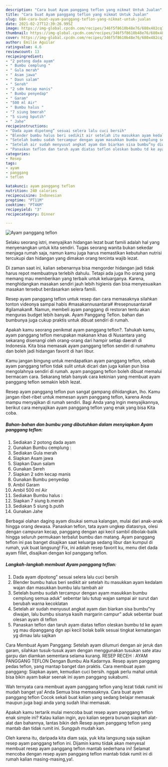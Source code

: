 ```yaml
---
description: "Cara buat Ayam panggang teflon yang nikmat Untuk Jualan"
title: "Cara buat Ayam panggang teflon yang nikmat Untuk Jualan"
slug: 684-cara-buat-ayam-panggang-teflon-yang-nikmat-untuk-jualan
date: 2021-02-27T12:39:26.995Z
image: https://img-global.cpcdn.com/recipes/346f5f8610b48e76/680x482cq70/ayam-panggang-teflon-foto-resep-utama.jpg
thumbnail: https://img-global.cpcdn.com/recipes/346f5f8610b48e76/680x482cq70/ayam-panggang-teflon-foto-resep-utama.jpg
cover: https://img-global.cpcdn.com/recipes/346f5f8610b48e76/680x482cq70/ayam-panggang-teflon-foto-resep-utama.jpg
author: Emilie Aguilar
ratingvalue: 4.6
reviewcount: 13
recipeingredient:
- "2 potong dada ayam"
- " Bumbu cemplung "
- " Gula merah"
- " Asam jawa"
- " Daun salam"
- " Sereh"
- "2 sdm kecap manis"
- " Bumbu penyedap"
- " Garam"
- "500 ml Air"
- " Bumbu halus "
- "7 siung bmerah"
- "5 siung bputih"
- " Jahe"
recipeinstructions:
- "Dada ayam dipotong” sesuai selera lalu cuci bersih"
- "Blender bumbu halus beri sedikit air setelah itu masukkan ayam kedalam wajan dan masukkan bumbu lalu tambah air"
- "Setelah bumbu sudah tercampur dengan ayam masukkan bumbu cemplung semua aduk” sebentar lalu tutup wajan sampai air surut dan berubah warna kecoklatan"
- "Setelah air sudah menyusut angkat ayam dan biarkan sisa bumbu”ny diwajan, lalu bumbu sisanya kasih margarin campur” aduk sebentar buat olesan ayam di teflon"
- "Panaskan teflon dan taruh ayam diatas teflon oleskan bumbu td ke ayam yg mau dipanggang dgn api kecil bolak balik sesuai tingkat kematangan yg dimau lalu sajikan"
categories:
- Resep
tags:
- ayam
- panggang
- teflon

katakunci: ayam panggang teflon 
nutrition: 240 calories
recipecuisine: Indonesian
preptime: "PT11M"
cooktime: "PT46M"
recipeyield: "3"
recipecategory: Dinner

---
```



![Ayam panggang teflon](https://img-global.cpcdn.com/recipes/346f5f8610b48e76/680x482cq70/ayam-panggang-teflon-foto-resep-utama.jpg)

Selaku seorang istri, menyajikan hidangan lezat buat famili adalah hal yang menyenangkan untuk kita sendiri. Tugas seorang  wanita bukan sekedar menjaga rumah saja, namun kamu juga harus memastikan kebutuhan nutrisi tercukupi dan hidangan yang dimakan orang tercinta wajib lezat.

Di zaman  saat ini, kalian sebenarnya bisa mengorder hidangan jadi tidak harus repot membuatnya terlebih dahulu. Tetapi ada juga lho orang yang memang mau memberikan yang terbaik untuk keluarganya. Karena, menghidangkan masakan sendiri jauh lebih higienis dan bisa menyesuaikan masakan tersebut berdasarkan selera famili. 

Resep ayam panggang teflon untuk resep dan cara memasaknya silahkan tonton videonya sampai habis #masakannusantara# #resepnusantara# #gilamakan#. Namun, membeli ayam panggang di restoran tentu akan menguras budget lebih banyak. Ayam Panggang Teflon. bahan dan bumbunya juga cukup praktis untuk dibuat sendiri di rumah.

Apakah kamu seorang penikmat ayam panggang teflon?. Tahukah kamu, ayam panggang teflon merupakan makanan khas di Nusantara yang sekarang disenangi oleh orang-orang dari hampir setiap daerah di Indonesia. Kita bisa memasak ayam panggang teflon sendiri di rumahmu dan boleh jadi hidangan favorit di hari libur.

Kamu jangan bingung untuk mendapatkan ayam panggang teflon, sebab ayam panggang teflon tidak sulit untuk dicari dan juga kalian pun bisa mengolahnya sendiri di rumah. ayam panggang teflon boleh dibuat memalui bermacam cara. Sekarang telah banyak cara kekinian yang membuat ayam panggang teflon semakin lebih lezat.

Resep ayam panggang teflon pun sangat gampang dihidangkan, lho. Kamu jangan ribet-ribet untuk memesan ayam panggang teflon, karena Anda mampu menyajikan di rumah sendiri. Bagi Anda yang ingin menyajikannya, berikut cara menyajikan ayam panggang teflon yang enak yang bisa Kita coba.

<!--inarticleads1-->

##### Bahan-bahan dan bumbu yang dibutuhkan dalam menyiapkan Ayam panggang teflon:

1. Sediakan 2 potong dada ayam
1. Gunakan  Bumbu cemplung :
1. Sediakan  Gula merah
1. Siapkan  Asam jawa
1. Siapkan  Daun salam
1. Gunakan  Sereh
1. Siapkan 2 sdm kecap manis
1. Gunakan  Bumbu penyedap
1. Ambil  Garam
1. Ambil 500 ml Air
1. Sediakan  Bumbu halus :
1. Siapkan 7 siung b.merah
1. Sediakan 5 siung b.putih
1. Gunakan  Jahe


Berbagai olahan daging ayam disukai semua kalangan, mulai dari anak-anak hingga orang dewasa. Panaskan teflon, tata ayam ungkep diatasnya, olesi dengan campuran kecap, panggang dengan api kecil sambil dibolak-balik hingga seluruh permukaan terbalut bumbu dan matang. Ayam panggang teflon ini pas banget disajikan saat keluarga sedang libur dan kumpul di rumah, yuk buat langsung! Fix, ini adalah resep favorit ku, menu diet dada ayam fillet, disajikan dengan kol panggang teflon. 

<!--inarticleads2-->

##### Langkah-langkah membuat Ayam panggang teflon:

1. Dada ayam dipotong” sesuai selera lalu cuci bersih
1. Blender bumbu halus beri sedikit air setelah itu masukkan ayam kedalam wajan dan masukkan bumbu lalu tambah air
1. Setelah bumbu sudah tercampur dengan ayam masukkan bumbu cemplung semua aduk” sebentar lalu tutup wajan sampai air surut dan berubah warna kecoklatan
1. Setelah air sudah menyusut angkat ayam dan biarkan sisa bumbu”ny diwajan, lalu bumbu sisanya kasih margarin campur” aduk sebentar buat olesan ayam di teflon
1. Panaskan teflon dan taruh ayam diatas teflon oleskan bumbu td ke ayam yg mau dipanggang dgn api kecil bolak balik sesuai tingkat kematangan yg dimau lalu sajikan


Cara Membuat Ayam Panggang: Setelah ayam dilumuri dengan air jeruk dan garam, silahkan tusuk-tusuk ayam dengan menggunakan tusukan sate atau garpu dan diamkan sementara selama kurang. RESEP RECEH : AYAM PANGGANG TEFLON Dengan Bumbu Ala Kadarnya. Resep ayam panggang pedas teflon, yang mantap banget dan praktis. Cara membuat ayam panggang: Siapkan ayam, kemudian cuci bersih. nggak perlu mahal untuk bisa bikin ayam bakar seenak ini ayam panggang sukabumi. 

Wah ternyata cara membuat ayam panggang teflon yang lezat tidak rumit ini mudah banget ya! Anda Semua bisa memasaknya. Cara buat ayam panggang teflon Cocok sekali buat kalian yang sedang belajar memasak maupun juga bagi anda yang sudah lihai memasak.

Apakah kamu tertarik mulai mencoba buat resep ayam panggang teflon enak simple ini? Kalau kalian ingin, ayo kalian segera buruan siapkan alat-alat dan bahannya, lantas bikin deh Resep ayam panggang teflon yang mantab dan tidak rumit ini. Sungguh mudah kan. 

Oleh karena itu, daripada kita diam saja, yuk kita langsung saja sajikan resep ayam panggang teflon ini. Dijamin kamu tiidak akan menyesal membuat resep ayam panggang teflon mantab sederhana ini! Selamat mencoba dengan resep ayam panggang teflon mantab tidak rumit ini di rumah kalian masing-masing,ya!.

